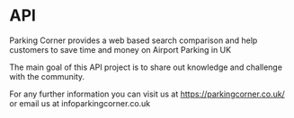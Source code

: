 # API
Parking Corner provides a web based search comparison and help customers to save time and money on Airport Parking in UK

The main goal of this API project is to share out knowledge and challenge with the community.

For any further information you can visit us at https://parkingcorner.co.uk/ or email us at infoparkingcorner.co.uk
